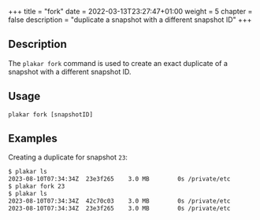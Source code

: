 +++
title = "fork"
date = 2022-03-13T23:27:47+01:00
weight = 5
chapter = false
description = "duplicate a snapshot with a different snapshot ID"
+++

## Description
The `plakar fork` command is used to create an exact duplicate of a snapshot with a different snapshot ID.

## Usage

`plakar fork [snapshotID]`

## Examples

Creating a duplicate for snapshot `23`:

```sh
$ plakar ls
2023-08-10T07:34:34Z  23e3f265    3.0 MB        0s /private/etc
$ plakar fork 23
$ plakar ls     
2023-08-10T07:34:34Z  42c70c03    3.0 MB        0s /private/etc
2023-08-10T07:34:34Z  23e3f265    3.0 MB        0s /private/etc
```